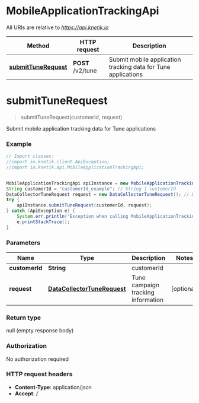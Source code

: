# MobileApplicationTrackingApi

All URIs are relative to *https://api.knetik.io*

Method | HTTP request | Description
------------- | ------------- | -------------
[**submitTuneRequest**](MobileApplicationTrackingApi.md#submitTuneRequest) | **POST** /v2/tune | Submit mobile application tracking data for Tune applications


<a name="submitTuneRequest"></a>
# **submitTuneRequest**
> submitTuneRequest(customerId, request)

Submit mobile application tracking data for Tune applications

### Example
```java
// Import classes:
//import io.knetik.client.ApiException;
//import io.knetik.api.MobileApplicationTrackingApi;


MobileApplicationTrackingApi apiInstance = new MobileApplicationTrackingApi();
String customerId = "customerId_example"; // String | customerId
DataCollectorTuneRequest request = new DataCollectorTuneRequest(); // DataCollectorTuneRequest | Tune campaign tracking information
try {
    apiInstance.submitTuneRequest(customerId, request);
} catch (ApiException e) {
    System.err.println("Exception when calling MobileApplicationTrackingApi#submitTuneRequest");
    e.printStackTrace();
}
```

### Parameters

Name | Type | Description  | Notes
------------- | ------------- | ------------- | -------------
 **customerId** | **String**| customerId |
 **request** | [**DataCollectorTuneRequest**](DataCollectorTuneRequest.md)| Tune campaign tracking information | [optional]

### Return type

null (empty response body)

### Authorization

No authorization required

### HTTP request headers

 - **Content-Type**: application/json
 - **Accept**: */*

